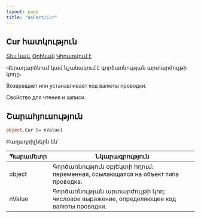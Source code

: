 ```yaml
---
layout: page
title: "AsFact/Cur"
---
```


## Cur հատկություն


[Տես նաև](../Asfact.md) [Օրինակ](../../Examples/E_AsFact.md) [Կիրառվում է](../Asfact.md)

Վերադարձնում կամ նշանակում է գործառնության արտարժույթի կոդը։

Возвращает или устанавливает код валюты проводки.

Свойство для чтения и записи.


## Շարահյուսություն

```vb
object.Cur [= nValue]  
```

Բաղադրիչներն են՝

| Պարամետր | Նկարագրություն |
|--|--|
| object | Գործառնություն օբյեկտի հղում։ переменная, ссылающаяся на объект типа проводка. |
| nValue | Գործառնության արտարժույթի կոդ: числовое выражение, определяющее код валюты проводки. |

